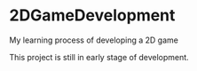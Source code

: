 # 2DGameDevelopment
My learning process of developing a 2D game

This project is still in early stage of development. 
